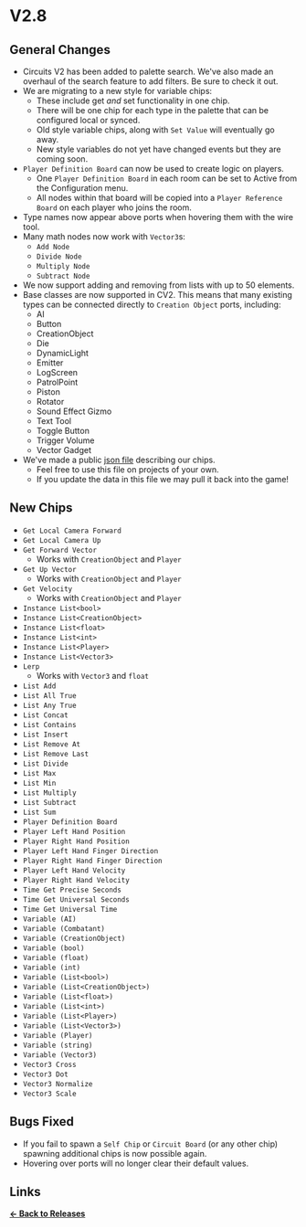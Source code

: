 # V2.8

## General Changes

* Circuits V2 has been added to palette search. We've also made an overhaul of the search feature to add filters. Be sure to check it out.
* We are migrating to a new style for variable chips:
    * These include get _and_ set functionality in one chip.
    * There will be one chip for each type in the palette that can be configured local or synced.
    * Old style variable chips, along with `Set Value` will eventually go away.
    * New style variables do not yet have changed events but they are coming soon.
* `Player Definition Board` can now be used to create logic on players.
    * One `Player Definition Board` in each room can be set to Active from the Configuration menu.
    * All nodes within that board will be copied into a `Player Reference Board` on each player who joins the room.
* Type names now appear above ports when hovering them with the wire tool.
* Many math nodes now work with `Vector3`s:
    * `Add Node`
    * `Divide Node`
    * `Multiply Node`
    * `Subtract Node`
* We now support adding and removing from lists with up to 50 elements.
* Base classes are now supported in CV2. This means that many existing types can be connected directly to `Creation Object` ports, including:
    * AI
    * Button
    * CreationObject
    * Die
    * DynamicLight
    * Emitter
    * LogScreen
    * PatrolPoint
    * Piston
    * Rotator
    * Sound Effect Gizmo
    * Text Tool
    * Toggle Button
    * Trigger Volume
    * Vector Gadget
* We've made a public [json file](https://github.com/tyleo-rec/CircuitsV2Resources/blob/master/misc/chip_data.json) describing our chips.
    * Feel free to use this file on projects of your own.
    * If you update the data in this file we may pull it back into the game!

## New Chips

* `Get Local Camera Forward`
* `Get Local Camera Up`
* `Get Forward Vector`
    * Works with `CreationObject` and `Player`
* `Get Up Vector`
    * Works with `CreationObject` and `Player`
* `Get Velocity`
    * Works with `CreationObject` and `Player`
* `Instance List<bool>`
* `Instance List<CreationObject>`
* `Instance List<float>`
* `Instance List<int>`
* `Instance List<Player>`
* `Instance List<Vector3>`
* `Lerp`
    * Works with `Vector3` and `float`
* `List Add`
* `List All True`
* `List Any True`
* `List Concat`
* `List Contains`
* `List Insert`
* `List Remove At`
* `List Remove Last`
* `List Divide`
* `List Max`
* `List Min`
* `List Multiply`
* `List Subtract`
* `List Sum`
* `Player Definition Board`
* `Player Left Hand Position`
* `Player Right Hand Position`
* `Player Left Hand Finger Direction`
* `Player Right Hand Finger Direction`
* `Player Left Hand Velocity`
* `Player Right Hand Velocity`
* `Time Get Precise Seconds`
* `Time Get Universal Seconds`
* `Time Get Universal Time`
* `Variable (AI)`
* `Variable (Combatant)`
* `Variable (CreationObject)`
* `Variable (bool)`
* `Variable (float)`
* `Variable (int)`
* `Variable (List<bool>)`
* `Variable (List<CreationObject>)`
* `Variable (List<float>)`
* `Variable (List<int>)`
* `Variable (List<Player>)`
* `Variable (List<Vector3>)`
* `Variable (Player)`
* `Variable (string)`
* `Variable (Vector3)`
* `Vector3 Cross`
* `Vector3 Dot`
* `Vector3 Normalize`
* `Vector3 Scale`

## Bugs Fixed 

* If you fail to spawn a `Self Chip` or `Circuit Board` (or any other chip) spawning additional chips is now possible again.
* Hovering over ports will no longer clear their default values.

## Links

**[<- Back to Releases](releases/)**
